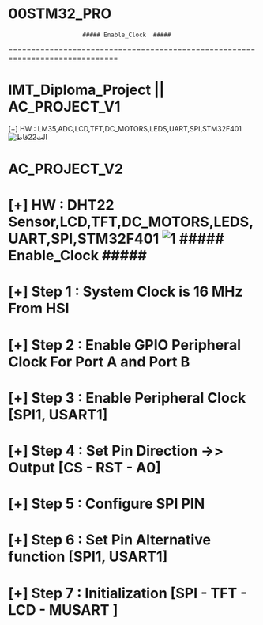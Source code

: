 # 00STM32_PRO
	                     ##### Enable_Clock  #####
  ==============================================================================
  
# IMT_Diploma_Project || AC_PROJECT_V1
[+] HW : LM35,ADC,LCD,TFT,DC_MOTORS,LEDS,UART,SPI,STM32F401
![الت22قاط](https://user-images.githubusercontent.com/56202060/211933189-560f846f-2e43-4828-a220-83d6c65f2248.PNG)
# AC_PROJECT_V2
[+] HW : DHT22 Sensor,LCD,TFT,DC_MOTORS,LEDS,UART,SPI,STM32F401
![1](https://user-images.githubusercontent.com/56202060/211934934-720bfdc1-5f90-4e02-bcdf-c5c9fab825c5.PNG)
	                     ##### Enable_Clock  #####
  ==============================================================================
 # [+] Step 1 : System Clock is 16 MHz From HSI
 # [+] Step 2 : Enable GPIO Peripheral Clock For Port A and Port B
 # [+] Step 3 : Enable Peripheral Clock [SPI1, USART1]
 # [+] Step 4 : Set Pin Direction ->> Output [CS - RST - A0]
 # [+] Step 5 : Configure SPI PIN
 # [+] Step 6 : Set Pin Alternative function [SPI1, USART1]
 # [+] Step 7 : Initialization  [SPI - TFT - LCD - MUSART ]
